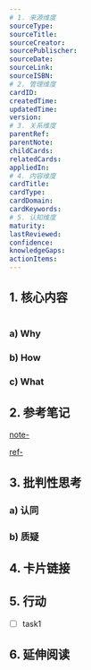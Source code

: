 ```yaml
---
# 1. 来源维度
sourceType: 
sourceTitle:
sourceCreator:
sourcePublischer:
sourceDate:
sourceLink:
sourceISBN:
# 2. 管理维度
cardID:
createdTime:
updatedTime:
version:
# 3. 关系维度
parentRef:
parentNote:
childCards:
relatedCards:
appliedIn:
# 4. 内容维度
cardTitle:
cardType: 
cardDomain:
cardKeywords:
# 5. 认知维度
maturity:
lastReviewed:
confidence:
knowledgeGaps:
actionItems:
---
```

## 1. 核心内容

```mermaid

```

### a) Why



### b) How



### c) What



## 2. 参考笔记

[note-](/docs/note-.md)

[ref-](/docs/ref-.md)

## 3. 批判性思考

### a) 认同

### b) 质疑

## 4. 卡片链接

[](/docs/card-.md)

## 5. 行动

- [ ] task1

## 6. 延伸阅读

[^1]: 
